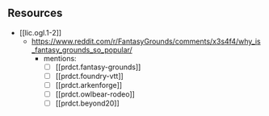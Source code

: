 


## Resources

- [[lic.ogl.1-2]]
  - https://www.reddit.com/r/FantasyGrounds/comments/x3s4f4/why_is_fantasy_grounds_so_popular/ 
    - mentions:
      - [ ] [[prdct.fantasy-grounds]]
      - [ ] [[prdct.foundry-vtt]]
      - [ ] [[prdct.arkenforge]]
      - [ ] [[prdct.owlbear-rodeo]]
      - [ ] [[prdct.beyond20]]